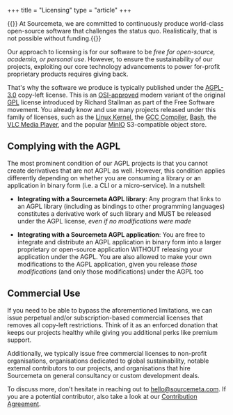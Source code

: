 +++
title = "Licensing"
type = "article"
+++

{{<lead>}} At Sourcemeta, we are committed to continuously produce world-class
open-source software that challenges the status quo. Realistically, that is not
possible without funding.{{</lead>}}

Our approach to licensing is for our software to be *free for open-source,
academia, or personal use*. However, to ensure the sustainability of our
projects, exploiting our core technology advancements to power for-profit
proprietary products requires giving back.

That's why the software we produce is typically published under the
[AGPL-3.0](https://www.gnu.org/licenses/agpl-3.0.en.html) copy-left license.
This is an [OSI-approved](https://opensource.org/license/agpl-v3) modern
variant of the original
[GPL](https://en.wikipedia.org/wiki/GNU_General_Public_License#Version_3)
license introduced by Richard Stallman as part of the Free Software movement.
You already know and use many projects released under this family of licenses,
such as the [Linux
Kernel](https://www.kernel.org/doc/html/latest/process/license-rules.html), the
[GCC Compiler](https://gcc.gnu.org/onlinedocs/libstdc++/manual/license.html),
[Bash](https://www.gnu.org/software/bash/), the [VLC Media
Player](https://www.videolan.org/legal.html), and the popular
[MinIO](https://min.io) S3-compatible object store.

Complying with the AGPL
-----------------------

The most prominent condition of our AGPL projects is that you cannot create
derivatives that are not AGPL as well. However, this condition applies
differently depending on whether you are consuming a library or an application
in binary form (i.e. a CLI or a micro-service). In a nutshell:

- **Integrating with a Sourcemeta AGPL library**: Any program that links to an
  AGPL library (including as bindings to other programming languages)
  constitutes a derivative work of such library and MUST be released under the
  AGPL license, _even if no modifications were made_

- **Integrating with a Sourcemeta AGPL application**: You are free to integrate
  and distribute an AGPL application in binary form into a larger proprietary
  or open-source application WITHOUT releasing your application under the AGPL.
  You are also allowed to make your own modifications to the AGPL application,
  given you release _those modifications_ (and only those modifications) under
  the AGPL too

Commercial Use
--------------

If you need to be able to bypass the aforementioned limitations, we can issue
perpetual and/or subscription-based commercial licenses that removes all
copy-left restrictions.  Think of it as an enforced donation that keeps our
projects healthy while giving you additional perks like premium support.

Additionally, we typically issue free commercial licenses to non-profit
organisations, organisations dedicated to global sustainability, notable
external contributors to our projects, and organisations that hire Sourcemeta
on general consultancy or custom development deals.

To discuss more, don't hesitate in reaching out to hello@sourcemeta.com. If you
are a potential contributor, also take a look at our [Contribution
Agreement](https://github.com/sourcemeta/.github/blob/main/CONTRIBUTING.md).
